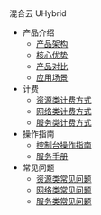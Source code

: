 <div class="sidebar_title icon__Uhybrid01"> 混合云 UHybrid</div>

* 产品介绍
  * [产品架构](compute/uhybrid/fees/resource_fees)
  * [核心优势](compute/uhybrid/fees/network_fees)
  * [产品对比](compute/uhybrid/fees/service_fees)
  * [应用场景](compute/uhybrid/fees/service_fees)
* 计费
  * [资源类计费方式](compute/uhybrid/fees/resource_fees)
  * [网络类计费方式](compute/uhybrid/fees/network_fees)
  * [服务类计费方式](compute/uhybrid/fees/service_fees)
* 操作指南
  * [控制台操作指南](compute/uhybrid/operation_manual/console_om)
  * [服务手册](compute/uhybrid/operation_manual/service_om)
* 常见问题
  * [资源类常见问题](compute/uhybrid/q&a/resource_q&a)
  * [网络类常见问题](compute/uhybrid/q&a/network_q&a)
  * [服务类常见问题](compute/uhybrid/q&a/service_q&a)